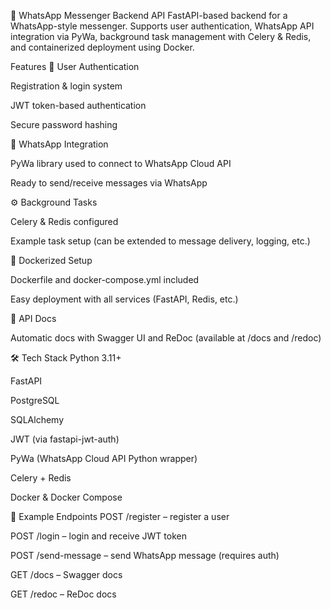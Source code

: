 📱 WhatsApp Messenger Backend API
FastAPI-based backend for a WhatsApp-style messenger. Supports user authentication, WhatsApp API integration via PyWa, background task management with Celery & Redis, and containerized deployment using Docker.




Features
🔐 User Authentication

Registration & login system

JWT token-based authentication

Secure password hashing

📲 WhatsApp Integration

PyWa library used to connect to WhatsApp Cloud API

Ready to send/receive messages via WhatsApp

⚙️ Background Tasks

Celery & Redis configured

Example task setup (can be extended to message delivery, logging, etc.)

🐳 Dockerized Setup

Dockerfile and docker-compose.yml included

Easy deployment with all services (FastAPI, Redis, etc.)

📘 API Docs

Automatic docs with Swagger UI and ReDoc (available at /docs and /redoc)





🛠️ Tech Stack
Python 3.11+

FastAPI

PostgreSQL

SQLAlchemy

JWT (via fastapi-jwt-auth)

PyWa (WhatsApp Cloud API Python wrapper)

Celery + Redis

Docker & Docker Compose





🧪 Example Endpoints
POST /register – register a user

POST /login – login and receive JWT token

POST /send-message – send WhatsApp message (requires auth)

GET /docs – Swagger docs

GET /redoc – ReDoc docs

